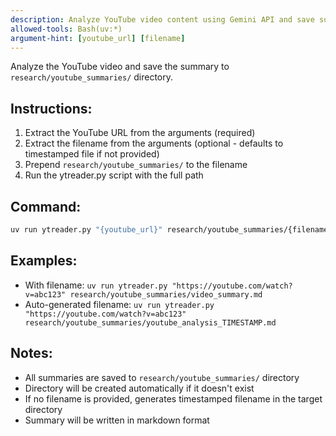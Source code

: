 ```yaml
---
description: Analyze YouTube video content using Gemini API and save summary to research/youtube_summaries/
allowed-tools: Bash(uv:*)
argument-hint: [youtube_url] [filename]
---
```


Analyze the YouTube video and save the summary to `research/youtube_summaries/` directory.

## Instructions:
1. Extract the YouTube URL from the arguments (required)
2. Extract the filename from the arguments (optional - defaults to timestamped file if not provided)
3. Prepend `research/youtube_summaries/` to the filename
4. Run the ytreader.py script with the full path

## Command:
```bash
uv run ytreader.py "{youtube_url}" research/youtube_summaries/{filename}
```

## Examples:
- With filename: `uv run ytreader.py "https://youtube.com/watch?v=abc123" research/youtube_summaries/video_summary.md`
- Auto-generated filename: `uv run ytreader.py "https://youtube.com/watch?v=abc123" research/youtube_summaries/youtube_analysis_TIMESTAMP.md`

## Notes:
- All summaries are saved to `research/youtube_summaries/` directory
- Directory will be created automatically if it doesn't exist
- If no filename is provided, generates timestamped filename in the target directory
- Summary will be written in markdown format
